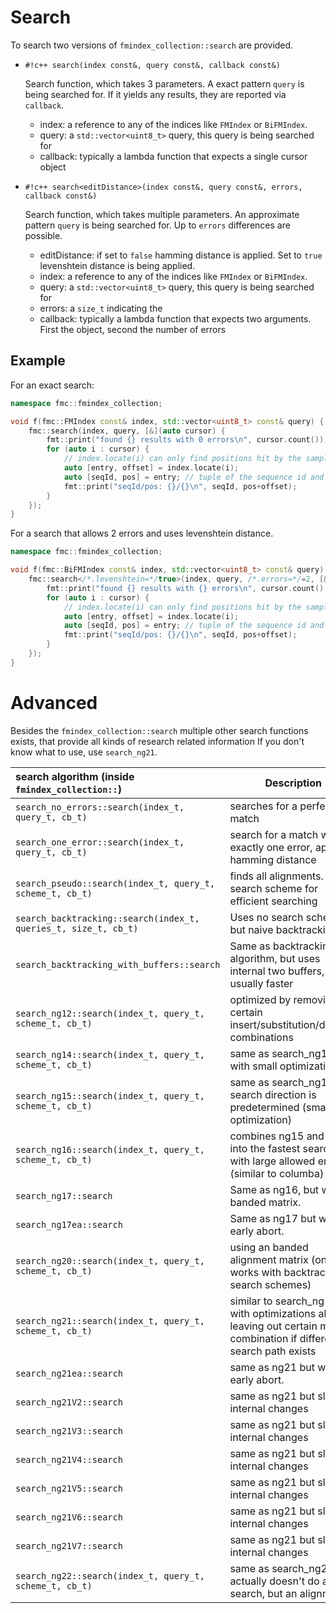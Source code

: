 <!--
    SPDX-FileCopyrightText: 2006-2025, Knut Reinert & Freie Universität Berlin
    SPDX-FileCopyrightText: 2016-2025, Knut Reinert & MPI für molekulare Genetik
    SPDX-License-Identifier: CC-BY-4.0
-->
# Search

To search two versions of `fmindex_collection::search` are provided.

- `#!c++ search(index const&, query const&, callback const&)`

    Search function, which takes 3 parameters. A exact pattern `query` is being searched for.
    If it yields any results, they are reported via `callback`.

    + index: a reference to any of the indices like `FMIndex` or `BiFMIndex`.
    + query: a `std::vector<uint8_t>` query, this query is being searched for
    + callback: typically a lambda function that expects a single cursor object


- `#!c++ search<editDistance>(index const&, query const&, errors, callback const&)`

    Search function, which takes multiple parameters. An approximate pattern `query` is being searched for.
    Up to `errors` differences are possible.

    + editDistance: if set to `false` hamming distance is applied. Set to `true` levenshtein distance is being applied.
    + index: a reference to any of the indices like `FMIndex` or `BiFMIndex`.
    + query: a `std::vector<uint8_t>` query, this query is being searched for
    + errors: a `size_t` indicating the
    + callback: typically a lambda function that expects two arguments. First the object, second the number of errors

## Example

For an exact search:

```c++
namespace fmc::fmindex_collection;

void f(fmc::FMIndex const& index, std::vector<uint8_t> const& query) {
    fmc::search(index, query, [&](auto cursor) {
        fmt::print("found {} results with 0 errors\n", cursor.count());
        for (auto i : cursor) {
            // index.locate(i) can only find positions hit by the sampling rate. How many position this is off, is indicated by the offset value
            auto [entry, offset] = index.locate(i);
            auto [seqId, pos] = entry; // tuple of the sequence id and the position inside the sequence
            fmt::print("seqId/pos: {}/{}\n", seqId, pos+offset);
        }
    });
}
```

For a search that allows 2 errors and uses levenshtein distance.
```c++
namespace fmc::fmindex_collection;

void f(fmc::BiFMIndex const& index, std::vector<uint8_t> const& query) {
    fmc::search</*.levenshtein=*/true>(index, query, /*.errors=*/=2, [&](auto cursor, errors) {
        fmt::print("found {} results with {} errors\n", cursor.count(), errors);
        for (auto i : cursor) {
            // index.locate(i) can only find positions hit by the sampling rate. How many position this is off, is indicated by the offset value
            auto [entry, offset] = index.locate(i);
            auto [seqId, pos] = entry; // tuple of the sequence id and the position inside the sequence
            fmt::print("seqId/pos: {}/{}\n", seqId, pos+offset);
        }
    });
}
```



# Advanced

Besides the `fmindex_collection::search` multiple other search functions exists, that provide all kinds of research related information
If you don't know what to use, use `search_ng21`.

| search algorithm (inside `fmindex_collection::`)                | Description |
|:----------------------------------------------------------------|-------------|
| `search_no_errors::search(index_t, query_t, cb_t)`              | searches for a perfect match |
| `search_one_error::search(index_t, query_t, cb_t)`              | search for a match with exactly one error, applying hamming distance|
| `search_pseudo::search(index_t, query_t, scheme_t, cb_t)`       | finds all alignments. uses a search scheme for efficient searching |
| `search_backtracking::search(index_t, queries_t, size_t, cb_t)` | Uses no search scheme, but naive backtracking |
| `search_backtracking_with_buffers::search`                      | Same as backtracking algorithm, but uses internal two buffers, is usually faster |
| `search_ng12::search(index_t, query_t, scheme_t, cb_t)`         | optimized by removing certain insert/substitution/deletion combinations |
| `search_ng14::search(index_t, query_t, scheme_t, cb_t)`         | same as search_ng12 but with small optimizations |
| `search_ng15::search(index_t, query_t, scheme_t, cb_t)`         | same as search_ng14 but search direction is predetermined (small optimization) |
| `search_ng16::search(index_t, query_t, scheme_t, cb_t)`         | combines ng15 and ng20 into the fastest search with large allowed errors (similar to columba) |
| `search_ng17::search`                                           | Same as ng16, but with a banded matrix. |
| `search_ng17ea::search`                                         | Same as ng17 but with early abort. |
| `search_ng20::search(index_t, query_t, scheme_t, cb_t)`         | using an banded alignment matrix (only works with backtracking search schemes) |
| `search_ng21::search(index_t, query_t, scheme_t, cb_t)`         | similar to search_ng14 but with optimizations also leaving out certain merge combination if different search path exists |
| `search_ng21ea::search`                                         | same as ng21 but with early abort. |
| `search_ng21V2::search`                                         | same as ng21 but slight internal changes |
| `search_ng21V3::search`                                         | same as ng21 but slight internal changes |
| `search_ng21V4::search`                                         | same as ng21 but slight internal changes |
| `search_ng21V5::search`                                         | same as ng21 but slight internal changes |
| `search_ng21V6::search`                                         | same as ng21 but slight internal changes |
| `search_ng21V7::search`                                         | same as ng21 but slight internal changes |
| `search_ng22::search(index_t, query_t, scheme_t, cb_t)`         | same as search_ng21 but actually doesn't do a search, but an alignment |

